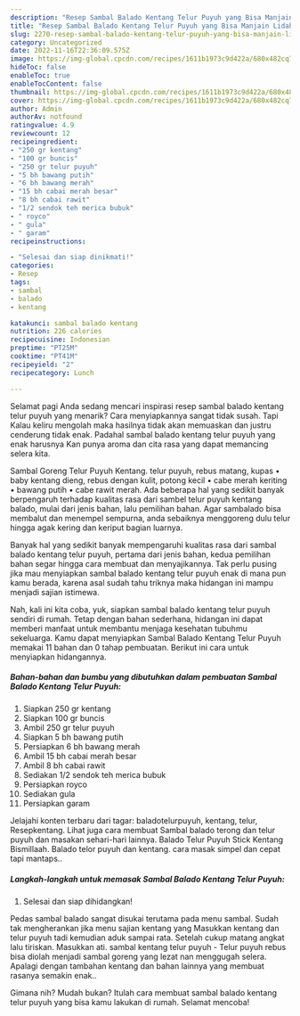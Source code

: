 ```yaml
---
description: "Resep Sambal Balado Kentang Telur Puyuh yang Bisa Manjain Lidah"
title: "Resep Sambal Balado Kentang Telur Puyuh yang Bisa Manjain Lidah"
slug: 2270-resep-sambal-balado-kentang-telur-puyuh-yang-bisa-manjain-lidah
category: Uncategorized
date: 2022-11-16T22:36:09.575Z
image: https://img-global.cpcdn.com/recipes/1611b1973c9d422a/680x482cq70/sambal-balado-kentang-telur-puyuh-foto-resep-utama.jpg
hideToc: false
enableToc: true
enableTocContent: false
thumbnail: https://img-global.cpcdn.com/recipes/1611b1973c9d422a/680x482cq70/sambal-balado-kentang-telur-puyuh-foto-resep-utama.jpg
cover: https://img-global.cpcdn.com/recipes/1611b1973c9d422a/680x482cq70/sambal-balado-kentang-telur-puyuh-foto-resep-utama.jpg
author: Admin
authorAv: notfound
ratingvalue: 4.9
reviewcount: 12
recipeingredient:
- "250 gr kentang"
- "100 gr buncis"
- "250 gr telur puyuh"
- "5 bh bawang putih"
- "6 bh bawang merah"
- "15 bh cabai merah besar"
- "8 bh cabai rawit"
- "1/2 sendok teh merica bubuk"
- " royco"
- " gula"
- " garam"
recipeinstructions:

- "Selesai dan siap dinikmati!"
categories:
- Resep
tags:
- sambal
- balado
- kentang

katakunci: sambal balado kentang 
nutrition: 226 calories
recipecuisine: Indonesian
preptime: "PT25M"
cooktime: "PT41M"
recipeyield: "2"
recipecategory: Lunch

---
```



Selamat pagi Anda sedang mencari inspirasi resep sambal balado kentang telur puyuh yang menarik? Cara menyiapkannya sangat tidak susah. Tapi Kalau keliru mengolah maka hasilnya tidak akan memuaskan dan justru cenderung tidak enak. Padahal sambal balado kentang telur puyuh yang enak harusnya Kan punya aroma dan cita rasa yang dapat memancing selera kita.


Sambal Goreng Telur Puyuh Kentang. telur puyuh, rebus matang, kupas • baby kentang dieng, rebus dengan kulit, potong kecil • cabe merah keriting • bawang putih • cabe rawit merah. Ada beberapa hal yang sedikit banyak berpengaruh terhadap kualitas rasa dari sambel telur puyuh kentang balado, mulai dari jenis bahan, lalu pemilihan bahan. Agar sambalado bisa membalut dan menempel sempurna, anda sebaiknya menggoreng dulu telur hingga agak kering dan keriput bagian luarnya.

Banyak hal yang sedikit banyak mempengaruhi kualitas rasa dari sambal balado kentang telur puyuh, pertama dari jenis bahan, kedua pemilihan bahan segar hingga cara membuat dan menyajikannya. Tak perlu pusing jika mau menyiapkan sambal balado kentang telur puyuh enak di mana pun kamu berada, karena asal sudah tahu triknya maka hidangan ini mampu menjadi sajian istimewa.


Nah, kali ini kita coba, yuk, siapkan sambal balado kentang telur puyuh sendiri di rumah. Tetap dengan bahan sederhana, hidangan ini dapat memberi manfaat untuk membantu menjaga kesehatan tubuhmu sekeluarga. Kamu dapat menyiapkan Sambal Balado Kentang Telur Puyuh memakai 11 bahan dan 0 tahap pembuatan. Berikut ini cara untuk menyiapkan hidangannya.

<!--inarticleads1-->

##### Bahan-bahan dan bumbu yang dibutuhkan dalam pembuatan Sambal Balado Kentang Telur Puyuh:

1. Siapkan 250 gr kentang
1. Siapkan 100 gr buncis
1. Ambil 250 gr telur puyuh
1. Siapkan 5 bh bawang putih
1. Persiapkan 6 bh bawang merah
1. Ambil 15 bh cabai merah besar
1. Ambil 8 bh cabai rawit
1. Sediakan 1/2 sendok teh merica bubuk
1. Persiapkan  royco
1. Sediakan  gula
1. Persiapkan  garam


Jelajahi konten terbaru dari tagar: baladotelurpuyuh, kentang, telur, Resepkentang. Lihat juga cara membuat Sambal balado terong dan telur puyuh dan masakan sehari-hari lainnya. Balado Telur Puyuh Stick Kentang Bismillaah. Balado telor puyuh dan kentang. cara masak simpel dan cepat tapi mantaps.. 

<!--inarticleads2-->

##### Langkah-langkah untuk memasak Sambal Balado Kentang Telur Puyuh:


1. Selesai dan siap dihidangkan!

Pedas sambal balado sangat disukai terutama pada menu sambal. Sudah tak mengherankan jika menu sajian kentang yang Masukkan kentang dan telur puyuh tadi kemudian aduk sampai rata. Setelah cukup matang angkat lalu tiriskan. Masukkan ati. sambal kentang telur puyuh - Telur puyuh rebus bisa diolah menjadi sambal goreng yang lezat nan menggugah selera. Apalagi dengan tambahan kentang dan bahan lainnya yang membuat rasanya semakin enak.. 

Gimana nih? Mudah bukan? Itulah cara membuat sambal balado kentang telur puyuh yang bisa kamu lakukan di rumah. Selamat mencoba!
